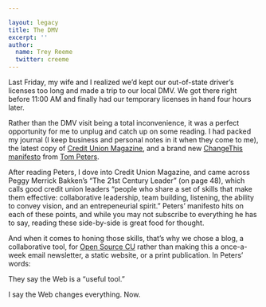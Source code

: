 ```yaml
---

layout: legacy
title: The DMV
excerpt: ''
author:
  name: Trey Reeme
  twitter: creeme
---
```


<p>Last Friday, my wife and I realized we&#8217;d kept our out-of-state driver&#8217;s licenses too long and made a trip to our local <span class='caps'><span class="caps">DMV</span></span>.  We got there right before 11:00 AM and finally had our temporary licenses in hand four hours later.</p>
<p>Rather than the <span class='caps'><span class="caps">DMV</span></span> visit being a total inconvenience, it was a perfect opportunity for me to unplug and catch up on some reading.  I had packed my journal (I keep business and personal notes in it when they  come to me), the latest copy of <a href='http://www.creditunionmagazine.com'>Credit Union Magazine</a>, and a brand new <a href='http://www.changethis.com/15.Tomato'>ChangeThis manifesto</a> from <a href='http://www.tompeters.com'>Tom Peters</a>.</p>
<p>After reading Peters, I dove into Credit Union Magazine, and came across Peggy Merrick Bakken&#8217;s &#8220;The 21st Century Leader&#8221; (on page 48), which calls good credit union leaders &#8220;people who share a set of skills that make them effective: collaborative leadership, team building, listening, the ability to convey vision, and an entrepeneurial spirit.&#8221; Peters&#8217; manifesto hits on each of these points, and while you may not subscribe to everything he has to say, reading these side-by-side is great food for thought.</p>
<p>And when it comes to honing those skills, that&#8217;s why we chose a blog, a collaborative tool, for <a href='http://www.opensourcecu.com'>Open Source CU</a> rather than making this a once-a-week email newsletter, a static website, or a print publication.  In Peters&#8217; words:</p>
<p>They say the Web is a &#8220;useful tool.&#8221;</p>
<p>I say the Web changes everything. Now.</p>